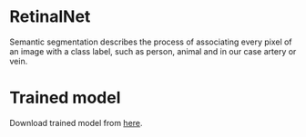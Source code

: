# RetinalNet
Semantic segmentation describes the process of associating every pixel of an image with a class label, 
such as person, animal and in our case artery or vein. 

















# Trained model
Download trained model from [here](https://drive.google.com/drive/folders/1QUUVkQS_DBVpwA_hZrvP4DZIPAVB6SGj?usp=sharing).

